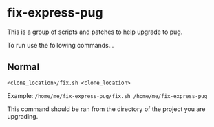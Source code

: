 # fix-express-pug

This is a group of scripts and patches to help upgrade to pug.

To run use the following commands...

## Normal ##

`<clone_location>/fix.sh <clone_location>`

Example: `/home/me/fix-express-pug/fix.sh /home/me/fix-express-pug`

This command should be ran from the directory of the project you are upgrading.
